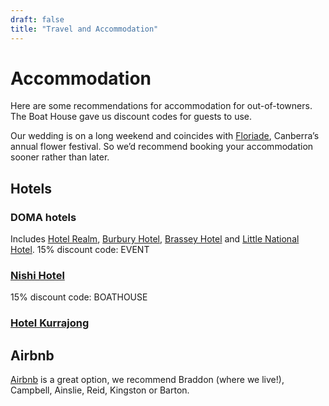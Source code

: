 ```yaml
---
draft: false
title: "Travel and Accommodation"
---
```


# Accommodation

Here are some recommendations for accommodation for out-of-towners. The Boat House gave us discount codes for guests to use. 

Our wedding is on a long weekend and coincides with [Floriade](https://floriadeaustralia.com/), Canberra’s annual flower festival. So we’d recommend booking your accommodation sooner rather than later.

## Hotels
### DOMA hotels 
Includes [Hotel Realm](https://hotelrealm.com.au/), [Burbury Hotel](https://burburyhotel.com.au/), [Brassey Hotel](https://brasseyhotel.com.au/) and [Little National Hotel](https://littlenationalhotel.com.au/).
15% discount code: EVENT

### [Nishi Hotel](https://ovolohotels.com/ovolo/nishi/)
15% discount code: BOATHOUSE

### [Hotel Kurrajong](https://hotelkurrajong.com.au/)

## Airbnb 
[Airbnb](https://www.airbnb.com.au/s/Canberra--Australian-Capital-Territory--Australia/homes?tab_id=home_tab&refinement_paths%5B%5D=%2Fhomes&flexible_trip_lengths%5B%5D=one_week&monthly_start_date=2024-02-01&monthly_length=3&price_filter_input_type=0&channel=EXPLORE&query=Canberra%2C%20ACT&place_id=ChIJIZBcsGlNFmsRYFZpp27qAAU&date_picker_type=calendar&checkin=2024-10-05&checkout=2024-10-07&source=structured_search_input_header&search_type=autocomplete_click) is a great option, we recommend Braddon (where we live!), Campbell, Ainslie, Reid, Kingston or Barton. 